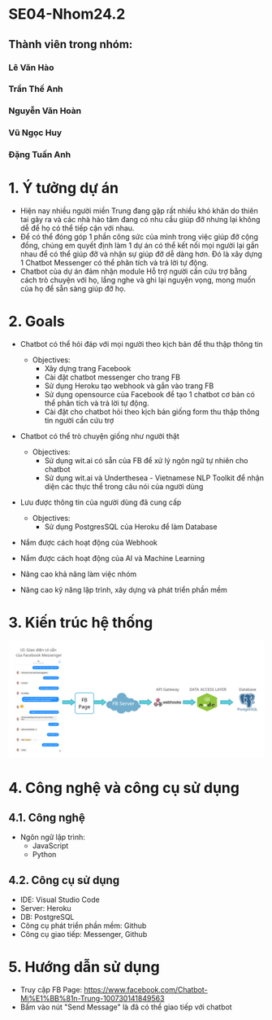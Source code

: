 # SE04-Nhom24.2

## Thành viên trong nhóm:

### Lê Văn Hào
### Trần Thế Anh
### Nguyễn Văn Hoàn
### Vũ Ngọc Huy
### Đặng Tuấn Anh

# 1. Ý tưởng dự án
* Hiện nay nhiều người miền Trung đang gặp rất nhiều khó khăn do thiên tai gây ra và các nhà hảo tâm đang có nhu cầu giúp đỡ nhưng lại không dễ để họ có thể tiếp cận với nhau. 
* Để có thể đóng góp 1 phần công sức của mình trong việc giúp đỡ cộng đồng, chúng em quyết định làm 1 dự án có thể kết nối mọi người lại gần nhau để có thể giúp đỡ và nhận sự giúp đỡ dễ dàng hơn.
Đó là xây dựng 1 Chatbot Messenger có thể phân tích và trả lời tự động. 
* Chatbot của dự án đảm nhận module Hỗ trợ người cần cứu trợ bằng cách trò chuyện với họ, lắng nghe và ghi lại nguyện vọng, mong 
muốn của họ để sẵn sàng giúp đỡ họ.
# 2. Goals
* Chatbot có thể hỏi đáp với mọi người theo kịch bản để thu thập thông tin
  * Objectives:
    * Xây dựng trang Facebook
    * Cài đặt chatbot messenger cho trang FB
    * Sử dụng Heroku tạo webhook và gắn vào trang FB
    * Sử dụng opensource của Facebook để tạo 1 chatbot cơ bản có thể phân tích và trả lời tự động.
    * Cài đặt cho chatbot hỏi theo kịch bản giống form thu thập thông tin người cần cứu trợ
* Chatbot có thể trò chuyện giống như người thật
  * Objectives:
    * Sử dụng wit.ai có sẵn của FB để xử lý ngôn ngữ tự nhiên cho chatbot
    * Sử dụng wit.ai và Underthesea - Vietnamese NLP Toolkit để nhận diện các thực thể trong câu nói của người dùng
* Lưu được thông tin của người dùng đã cung cấp
  * Objectives:
    * Sử dụng PostgresSQL của Heroku để làm Database
  
* Nắm được cách hoạt động của Webhook
* Nắm được cách hoạt động của AI và Machine Learning
* Nâng cao khả năng làm việc nhóm
* Nâng cao kỹ năng lập trình, xây dựng và phát triển phần mềm


# 3. Kiến trúc hệ thống
![alt_text](SystemArchitecture.png)


# 4. Công nghệ và công cụ sử dụng
## 4.1. Công nghệ
* Ngôn ngữ lập trình: 
  * JavaScript
  * Python

## 4.2. Công cụ sử dụng
* IDE: Visual Studio Code
* Server: Heroku
* DB: PostgreSQL
* Công cụ phát triển phần mềm: Github
* Công cụ giao tiếp: Messenger, Github


# 5. Hướng dẫn sử dụng
* Truy cập FB Page: https://www.facebook.com/Chatbot-Mi%E1%BB%81n-Trung-100730141849563
* Bấm vào nút "Send Message" là đã có thể giao tiếp với chatbot 


